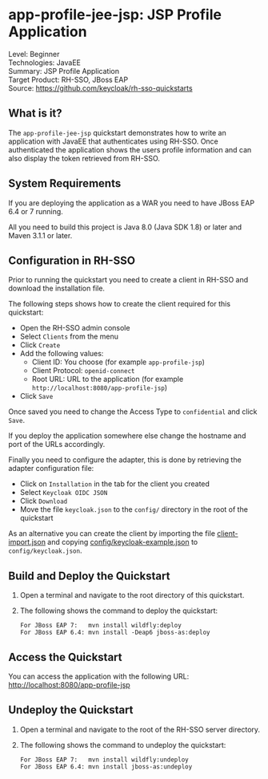 app-profile-jee-jsp: JSP Profile Application
================================================

Level: Beginner  
Technologies: JavaEE  
Summary: JSP Profile Application  
Target Product: RH-SSO, JBoss EAP  
Source: <https://github.com/keycloak/rh-sso-quickstarts>


What is it?
-----------

The `app-profile-jee-jsp` quickstart demonstrates how to write an application with JavaEE that
authenticates using RH-SSO. Once authenticated the application shows the users profile information and can also
display the token retrieved from RH-SSO.


System Requirements
------------

If you are deploying the application as a WAR you need to have JBoss EAP 6.4 or 7 running.

All you need to build this project is Java 8.0 (Java SDK 1.8) or later and Maven 3.1.1 or later.


Configuration in RH-SSO
-----------------------

Prior to running the quickstart you need to create a client in RH-SSO and download the installation file.

The following steps shows how to create the client required for this quickstart:

* Open the RH-SSO admin console
* Select `Clients` from the menu
* Click `Create`
* Add the following values:
  * Client ID: You choose (for example `app-profile-jsp`)
  * Client Protocol: `openid-connect`
  * Root URL: URL to the application (for example `http://localhost:8080/app-profile-jsp`)
* Click `Save`

Once saved you need to change the Access Type to `confidential` and click `Save`.

If you deploy the application somewhere else change the hostname and port of the URLs accordingly.

Finally you need to configure the adapter, this is done by retrieving the adapter configuration file:

* Click on `Installation` in the tab for the client you created
* Select `Keycloak OIDC JSON`
* Click `Download`
* Move the file `keycloak.json` to the `config/` directory in the root of the quickstart

As an alternative you can create the client by importing the file [client-import.json](config/client-import.json) and
copying [config/keycloak-example.json](config/keycloak-example.json) to `config/keycloak.json`.


Build and Deploy the Quickstart
--------------------------------

1. Open a terminal and navigate to the root directory of this quickstart.

2. The following shows the command to deploy the quickstart:

   ````
   For JBoss EAP 7:   mvn install wildfly:deploy
   For JBoss EAP 6.4: mvn install -Deap6 jboss-as:deploy
   ````


Access the Quickstart
----------------------

You can access the application with the following URL: <http://localhost:8080/app-profile-jsp>


Undeploy the Quickstart
--------------------

1. Open a terminal and navigate to the root of the RH-SSO server directory.

2. The following shows the command to undeploy the quickstart:

   ````
   For JBoss EAP 7:   mvn install wildfly:undeploy
   For JBoss EAP 6.4: mvn install jboss-as:undeploy
   ````
